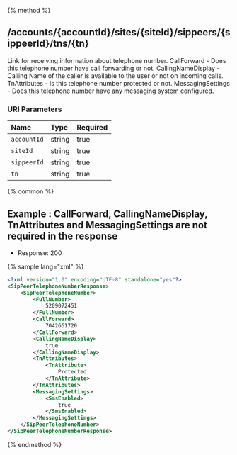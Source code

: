 {% method %}
## /accounts/{accountId}/sites/{siteId}/sippeers/{sippeerId}/tns/{tn}

Link for receiving information about telephone number.
CallForward - Does this telephone number have call forwarding or not.
CallingNameDisplay - Calling Name of the caller is available to the user or not on incoming calls.
TnAttributes - Is this telephone number protected or not.
MessagingSettings -  Does this telephone number have any messaging system configured.



### URI Parameters
| Name | Type | Required |
|:-----|:-----|:---------|
| `accountId` | string | true |
| `siteId` | string | true |
| `sippeerId` | string | true |
| `tn` | string | true |






{% common %}


## Example : CallForward, CallingNameDisplay, TnAttributes and MessagingSettings are not required in the response


* Response: 200

{% sample lang="xml" %}

```xml
<?xml version="1.0" encoding="UTF-8" standalone="yes"?>
<SipPeerTelephoneNumberResponse>
    <SipPeerTelephoneNumber>
        <FullNumber>
            5209072451
        </FullNumber>
        <CallForward>
            7042661720
        </CallForward>
        <CallingNameDisplay>
            true
        </CallingNameDisplay>
        <TnAttributes>
            <TnAttribute>
                Protected
            </TnAttribute>
        </TnAttributes>
        <MessagingSettings>
            <SmsEnabled>
                true
            </SmsEnabled>
        </MessagingSettings>
    </SipPeerTelephoneNumber>
</SipPeerTelephoneNumberResponse>
```


{% endmethod %}